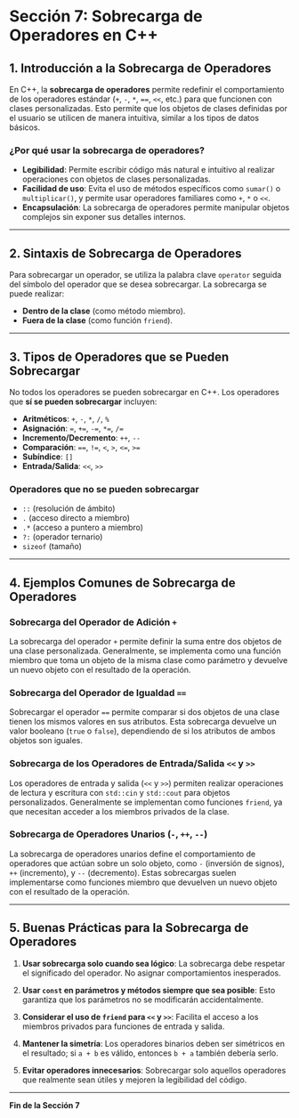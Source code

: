 # Sección 7: Sobrecarga de Operadores en C++

## 1. Introducción a la Sobrecarga de Operadores

En C++, la **sobrecarga de operadores** permite redefinir el comportamiento de los operadores estándar (`+`, `-`, `*`, `==`, `<<`, etc.) para que funcionen con clases personalizadas. Esto permite que los objetos de clases definidas por el usuario se utilicen de manera intuitiva, similar a los tipos de datos básicos.

### ¿Por qué usar la sobrecarga de operadores?

- **Legibilidad**: Permite escribir código más natural e intuitivo al realizar operaciones con objetos de clases personalizadas.
- **Facilidad de uso**: Evita el uso de métodos específicos como `sumar()` o `multiplicar()`, y permite usar operadores familiares como `+`, `*` o `<<`.
- **Encapsulación**: La sobrecarga de operadores permite manipular objetos complejos sin exponer sus detalles internos.

---

## 2. Sintaxis de Sobrecarga de Operadores

Para sobrecargar un operador, se utiliza la palabra clave `operator` seguida del símbolo del operador que se desea sobrecargar. La sobrecarga se puede realizar:
- **Dentro de la clase** (como método miembro).
- **Fuera de la clase** (como función `friend`).

---

## 3. Tipos de Operadores que se Pueden Sobrecargar

No todos los operadores se pueden sobrecargar en C++. Los operadores que **sí se pueden sobrecargar** incluyen:
- **Aritméticos**: `+`, `-`, `*`, `/`, `%`
- **Asignación**: `=`, `+=`, `-=`, `*=`, `/=`
- **Incremento/Decremento**: `++`, `--`
- **Comparación**: `==`, `!=`, `<`, `>`, `<=`, `>=`
- **Subíndice**: `[]`
- **Entrada/Salida**: `<<`, `>>`

### Operadores que no se pueden sobrecargar

- `::` (resolución de ámbito)
- `.` (acceso directo a miembro)
- `.*` (acceso a puntero a miembro)
- `?:` (operador ternario)
- `sizeof` (tamaño)

---

## 4. Ejemplos Comunes de Sobrecarga de Operadores

### Sobrecarga del Operador de Adición `+`

La sobrecarga del operador `+` permite definir la suma entre dos objetos de una clase personalizada. Generalmente, se implementa como una función miembro que toma un objeto de la misma clase como parámetro y devuelve un nuevo objeto con el resultado de la operación.

### Sobrecarga del Operador de Igualdad `==`

Sobrecargar el operador `==` permite comparar si dos objetos de una clase tienen los mismos valores en sus atributos. Esta sobrecarga devuelve un valor booleano (`true` o `false`), dependiendo de si los atributos de ambos objetos son iguales.

### Sobrecarga de los Operadores de Entrada/Salida `<<` y `>>`

Los operadores de entrada y salida (`<<` y `>>`) permiten realizar operaciones de lectura y escritura con `std::cin` y `std::cout` para objetos personalizados. Generalmente se implementan como funciones `friend`, ya que necesitan acceder a los miembros privados de la clase.

### Sobrecarga de Operadores Unarios (`-`, `++`, `--`)

La sobrecarga de operadores unarios define el comportamiento de operadores que actúan sobre un solo objeto, como `-` (inversión de signos), `++` (incremento), y `--` (decremento). Estas sobrecargas suelen implementarse como funciones miembro que devuelven un nuevo objeto con el resultado de la operación.

---

## 5. Buenas Prácticas para la Sobrecarga de Operadores

1. **Usar sobrecarga solo cuando sea lógico**: La sobrecarga debe respetar el significado del operador. No asignar comportamientos inesperados.
  
2. **Usar `const` en parámetros y métodos siempre que sea posible**: Esto garantiza que los parámetros no se modificarán accidentalmente.

3. **Considerar el uso de `friend` para `<<` y `>>`**: Facilita el acceso a los miembros privados para funciones de entrada y salida.

4. **Mantener la simetría**: Los operadores binarios deben ser simétricos en el resultado; si `a + b` es válido, entonces `b + a` también debería serlo.

5. **Evitar operadores innecesarios**: Sobrecargar solo aquellos operadores que realmente sean útiles y mejoren la legibilidad del código.

---

**Fin de la Sección 7**
